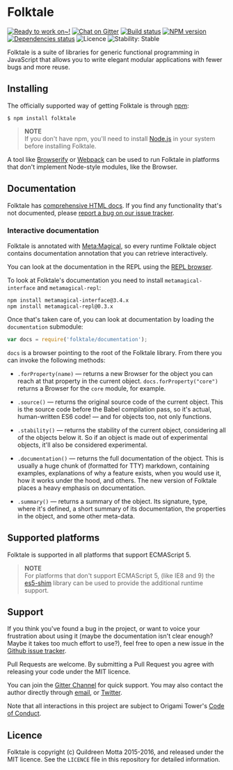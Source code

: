 Folktale
=======

[![Ready to work on~!](https://img.shields.io/waffle/label/origamitower/folktale/ready.svg?style=flat-square)](http://waffle.io/origamitower/folktale)
[![Chat on Gitter](https://img.shields.io/gitter/room/folktale/discussion.svg?style=flat-square)](https://gitter.im/folktale/discussion)
[![Build status](https://img.shields.io/travis/origamitower/folktale/master.svg?style=flat-square)](https://travis-ci.org/origamitower/folktale)
[![NPM version](https://img.shields.io/npm/v/folktale.svg?style=flat-square)](https://npmjs.org/package/folktale)
[![Dependencies status](https://img.shields.io/david/origamitower/folktale.svg?style=flat-square)](https://david-dm.org/origamitower/folktale)
![Licence](https://img.shields.io/npm/l/folktale.svg?style=flat-square&label=licence)
![Stability: Stable](https://img.shields.io/badge/stability-stable-green.svg?style=flat-square)


Folktale is a suite of libraries for generic functional programming in
JavaScript that allows you to write elegant modular applications with fewer bugs
and more reuse.


## Installing

The officially supported way of getting Folktale is through [npm][]:

    $ npm install folktale

> **NOTE**  
> If you don't have npm, you'll need to install [Node.js][] in your
> system before installing Folktale.

A tool like [Browserify][] or [Webpack][] can be used to run Folktale in
platforms that don't implement Node-style modules, like the Browser.

[Node.js]: https://nodejs.org/
[npm]: https://www.npmjs.com
[Browserify]: http://browserify.org/
[Webpack]: https://webpack.github.io/


## Documentation

Folktale has [comprehensive HTML docs](http://origamitower.github.io/folktale).
If you find any functionality that's not documented, please [report a bug on
our issue tracker](https://github.com/origamitower/folktale/issues).


### Interactive documentation

Folktale is annotated with [Meta:Magical](https://github.com/origamitower/metamagical),
so every runtime Folktale object contains documentation annotation that you
can retrieve interactively.

You can look at the documentation in the REPL using the [REPL browser](https://github.com/origamitower/metamagical/tree/master/packages/repl).

To look at Folktale's documentation you need to install `metamagical-interface`
and `metamagical-repl`:

```shell
npm install metamagical-interface@3.4.x
npm install metamagical-repl@0.3.x
```

Once that's taken care of, you can look at documentation by loading the `documentation`
submodule:

```js
var docs = require('folktale/documentation');  
```

`docs` is a browser pointing to the root of the Folktale library. From there
you can invoke the following methods:

  - `.forProperty(name)` — returns a new Browser for the object you can reach
    at that property in the current object. `docs.forProperty("core")` returns
    a Browser for the `core` module, for example.
    
  - `.source()` — returns the original source code of the current object. This
    is the source code before the Babel compilation pass, so it's actual,
    human-written ES6 code! — and for objects too, not only functions.
    
  - `.stability()` — returns the stability of the current object, considering
    all of the objects below it. So if an object is made out of experimental
    objects, it'll also be considered experimental.
    
  - `.documentation()` — returns the full documentation of the object. This
    is usually a huge chunk of (formatted for TTY) markdown, containing
    examples, explanations of why a feature exists, when you would use it,
    how it works under the hood, and others. The new version of Folktale
    places a heavy emphasis on documentation.
    
  - `.summary()` — returns a summary of the object. Its signature, type,
    where it's defined, a short summary of its documentation, the properties
    in the object, and some other meta-data.
  


## Supported platforms

Folktale is supported in all platforms that support ECMAScript 5.

> **NOTE**  
> For platforms that don't support ECMAScript 5, (like IE8 and 9) the
> [es5-shim][] library can be used to provide the additional runtime
> support.

[es5-shim]: https://github.com/es-shims/es5-shim


## Support

If you think you've found a bug in the project, or want to voice your
frustration about using it (maybe the documentation isn't clear enough? Maybe
it takes too much effort to use?), feel free to open a new issue in the
[Github issue tracker](https://github.com/origamitower/folktale/issues).

Pull Requests are welcome. By submitting a Pull Request you agree with releasing
your code under the MIT licence.

You can join the [Gitter Channel](https://gitter.im/folktale/discussion) for
quick support. You may also contact the author directly through
[email](mailto:queen@robotlolita.me), or
[Twitter](https://twitter.com/robotlolita).

Note that all interactions in this project are subject to Origami Tower's
[Code of Conduct](https://github.com/origamitower/folktale/blob/master/CODE_OF_CONDUCT.md).


## Licence

Folktale is copyright (c) Quildreen Motta 2015-2016, and released under the MIT licence. See the `LICENCE` file in this repository for detailed information.
